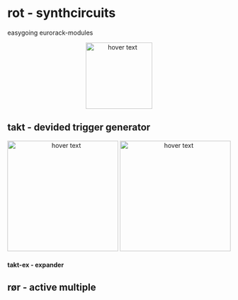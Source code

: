 # rot - synthcircuits
easygoing eurorack-modules 
<p align="center">
  <img src="https://github.com/GroggyGrunt/rot/blob/master/rot%20logo.png" width="150" title="hover text">
</p>

## takt - devided trigger generator
<p align="center">
  <img src="https://github.com/GroggyGrunt/rot/blob/master/takt/takt-panel.png" width="250" title="hover text">
  <img src="https://github.com/GroggyGrunt/rot/blob/master/takt/takt-pcb.png" width="250" title="hover text">
</p>

#### takt-ex - expander 

## rør - active multiple
